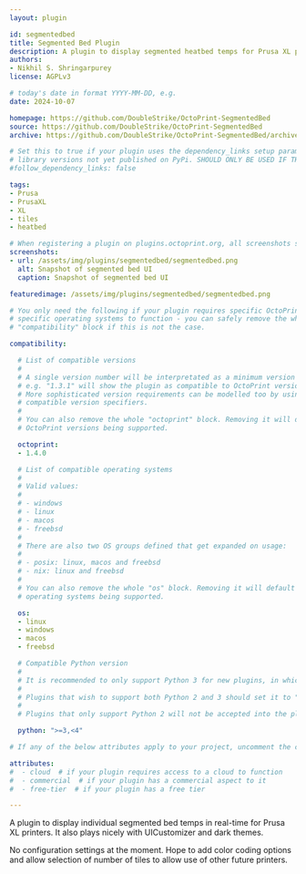 ```yaml
---
layout: plugin

id: segmentedbed
title: Segmented Bed Plugin
description: A plugin to display segmented heatbed temps for Prusa XL printers
authors:
- Nikhil S. Shringarpurey
license: AGPLv3

# today's date in format YYYY-MM-DD, e.g.
date: 2024-10-07

homepage: https://github.com/DoubleStrike/OctoPrint-SegmentedBed
source: https://github.com/DoubleStrike/OctoPrint-SegmentedBed
archive: https://github.com/DoubleStrike/OctoPrint-SegmentedBed/archive/master.zip

# Set this to true if your plugin uses the dependency_links setup parameter to include
# library versions not yet published on PyPi. SHOULD ONLY BE USED IF THERE IS NO OTHER OPTION!
#follow_dependency_links: false

tags:
- Prusa
- PrusaXL
- XL
- tiles
- heatbed

# When registering a plugin on plugins.octoprint.org, all screenshots should be uploaded not linked from external sites.
screenshots:
- url: /assets/img/plugins/segmentedbed/segmentedbed.png
  alt: Snapshot of segmented bed UI
  caption: Snapshot of segmented bed UI

featuredimage: /assets/img/plugins/segmentedbed/segmentedbed.png

# You only need the following if your plugin requires specific OctoPrint versions or
# specific operating systems to function - you can safely remove the whole
# "compatibility" block if this is not the case.

compatibility:

  # List of compatible versions
  #
  # A single version number will be interpretated as a minimum version requirement,
  # e.g. "1.3.1" will show the plugin as compatible to OctoPrint versions 1.3.1 and up.
  # More sophisticated version requirements can be modelled too by using PEP440
  # compatible version specifiers.
  #
  # You can also remove the whole "octoprint" block. Removing it will default to all
  # OctoPrint versions being supported.

  octoprint:
  - 1.4.0

  # List of compatible operating systems
  #
  # Valid values:
  #
  # - windows
  # - linux
  # - macos
  # - freebsd
  #
  # There are also two OS groups defined that get expanded on usage:
  #
  # - posix: linux, macos and freebsd
  # - nix: linux and freebsd
  #
  # You can also remove the whole "os" block. Removing it will default to all
  # operating systems being supported.

  os:
  - linux
  - windows
  - macos
  - freebsd

  # Compatible Python version
  #
  # It is recommended to only support Python 3 for new plugins, in which case this should be ">=3,<4"
  # 
  # Plugins that wish to support both Python 2 and 3 should set it to ">=2.7,<4".
  #
  # Plugins that only support Python 2 will not be accepted into the plugin repository.

  python: ">=3,<4"

# If any of the below attributes apply to your project, uncomment the corresponding lines. This is MANDATORY!

attributes:
#  - cloud  # if your plugin requires access to a cloud to function
#  - commercial  # if your plugin has a commercial aspect to it
#  - free-tier  # if your plugin has a free tier

---
```


A plugin to display individual segmented bed temps in real-time for Prusa XL printers.  It also plays nicely with UICustomizer and dark themes.

No configuration settings at the moment. Hope to add color coding options and allow selection of number of tiles to allow use of other future printers.

